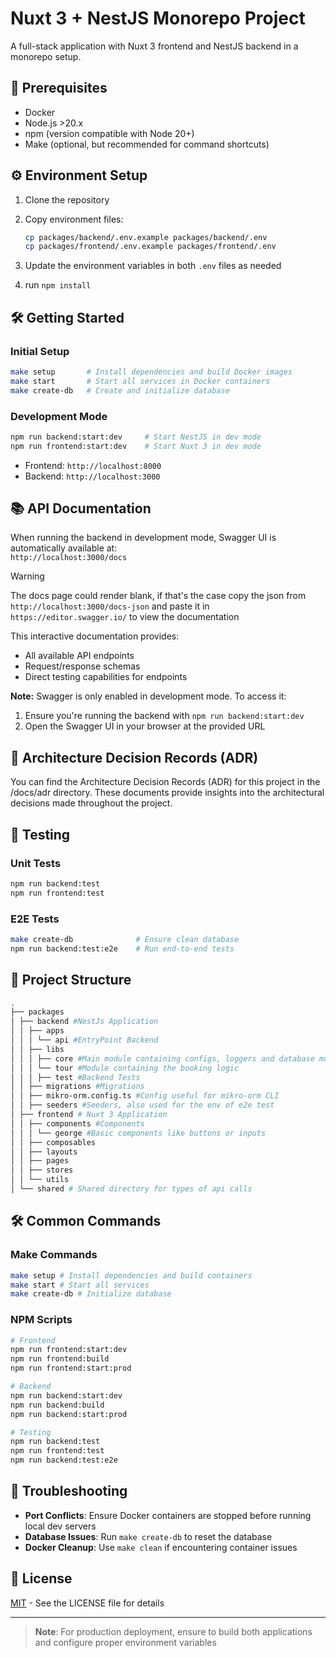 # Nuxt 3 + NestJS Monorepo Project

A full-stack application with Nuxt 3 frontend and NestJS backend in a monorepo setup.

## 🚀 Prerequisites

- Docker
- Node.js >20.x
- npm (version compatible with Node 20+)
- Make (optional, but recommended for command shortcuts)

## ⚙️ Environment Setup

1. Clone the repository
2. Copy environment files:

   ```bash
   cp packages/backend/.env.example packages/backend/.env
   cp packages/frontend/.env.example packages/frontend/.env

   ```

3. Update the environment variables in both `.env` files as needed
4. run `npm install`

## 🛠️ Getting Started

### Initial Setup

```bash
make setup       # Install dependencies and build Docker images
make start       # Start all services in Docker containers
make create-db   # Create and initialize database
```

### Development Mode

```bash
npm run backend:start:dev     # Start NestJS in dev mode
npm run frontend:start:dev    # Start Nuxt 3 in dev mode
```

- Frontend: `http://localhost:8000`
- Backend: `http://localhost:3000`

## 📚 API Documentation

When running the backend in development mode, Swagger UI is automatically available at:  
`http://localhost:3000/docs`

> [!warning]
> The docs page could render blank, if that's the case copy the json from `http://localhost:3000/docs-json` and paste it in `https://editor.swagger.io/` to view the documentation

This interactive documentation provides:

- All available API endpoints
- Request/response schemas
- Direct testing capabilities for endpoints

**Note:** Swagger is only enabled in development mode. To access it:

1. Ensure you're running the backend with `npm run backend:start:dev`
2. Open the Swagger UI in your browser at the provided URL

## 📜 Architecture Decision Records (ADR)

You can find the Architecture Decision Records (ADR) for this project in the /docs/adr directory. These documents provide insights into the architectural decisions made throughout the project.

## 🧪 Testing

### Unit Tests

```bash
npm run backend:test
npm run frontend:test
```

### E2E Tests

```bash
make create-db              # Ensure clean database
npm run backend:test:e2e    # Run end-to-end tests
```

## 📂 Project Structure

```bash
.
├── packages
│ ├── backend #NestJs Application
│ │ ├── apps
│ │ │ └── api #EntryPoint Backend
│ │ ├── libs
│ │ │ ├── core #Main module containing configs, loggers and database module
│ │ │ └── tour #Module containing the booking logic
│ │ │ ├── test #Backend Tests
│ │ ├── migrations #Migrations
│ │ ├── mikro-orm.config.ts #Config useful for mikro-orm CLI
│ │ ├── seeders #Seeders, also used for the env of e2e test
│ ├── frontend # Nuxt 3 Application
│ │ ├── components #Components
│ │ │ └── george #Basic components like buttons or inputs
│ │ ├── composables
│ │ ├── layouts
│ │ ├── pages
│ │ ├── stores
│ │ └── utils
│ └── shared # Shared directory for types of api calls
```

## 🛠️ Common Commands

### Make Commands

```bash
make setup # Install dependencies and build containers
make start # Start all services
make create-db # Initialize database
```

### NPM Scripts

```bash
# Frontend
npm run frontend:start:dev
npm run frontend:build
npm run frontend:start:prod

# Backend
npm run backend:start:dev
npm run backend:build
npm run backend:start:prod

# Testing
npm run backend:test
npm run frontend:test
npm run backend:test:e2e
```

## 🔧 Troubleshooting

- **Port Conflicts**: Ensure Docker containers are stopped before running local dev servers
- **Database Issues**: Run `make create-db` to reset the database
- **Docker Cleanup**: Use `make clean` if encountering container issues

## 📄 License

[MIT](https://opensource.org/license/mit) - See the LICENSE file for details

---

> **Note**: For production deployment, ensure to build both applications and configure proper environment variables
